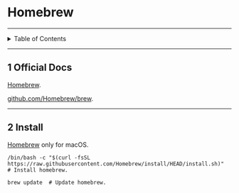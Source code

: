 # Homebrew

---

<details markdown="1">
  <summary>Table of Contents</summary>

- [1 Official Docs](#1-official-docs)
- [2 Install](#2-install)

</details>

---

## 1 Official Docs

[Homebrew](https://brew.sh/).

[github.com/Homebrew/brew](https://github.com/Homebrew/brew).

---

## 2 Install

[Homebrew](https://brew.sh/) only for macOS.

```shell
/bin/bash -c "$(curl -fsSL https://raw.githubusercontent.com/Homebrew/install/HEAD/install.sh)"  # Install homebrew.
```

```shell
brew update  # Update homebrew.
```

